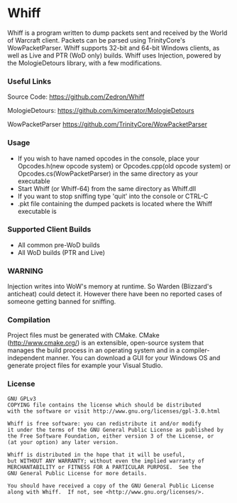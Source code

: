 # Whiff
   Whiff is a program written to dump packets sent and received by
   the World of Warcraft client. Packets can be parsed using
   TrinityCore's WowPacketParser. Whiff supports 32-bit and 64-bit
   Windows clients, as well as Live and PTR (WoD only) builds.
   Whiff uses Injection, powered by the  MologieDetours library,
   with a few modifications.

### Useful Links
Source Code:
   https://github.com/Zedron/Whiff

MologieDetours:
   https://github.com/kimperator/MologieDetours
   
WowPacketParser
   https://github.com/TrinityCore/WowPacketParser

### Usage
 - If you wish to have named opcodes in the console, place your
    Opcodes.h(new opcode system) or Opcodes.cpp(old opcode system) or
    Opcodes.cs(WowPacketParser) in the same directory as your executable
 - Start Whiff (or Whiff-64) from the same directory as Whiff.dll
 - If you want to stop sniffing type 'quit' into the console or CTRL-C
 - .pkt file containing the dumped packets is located where the
       Whiff executable is

### Supported Client Builds
 - All common pre-WoD builds
 - All WoD builds (PTR and Live)

### WARNING
 Injection writes into WoW's memory at runtime. So Warden (Blizzard's anticheat)
 could detect it. However there have been no reported cases of someone
 getting banned for sniffing.

### Compilation  
 Project files must be generated with CMake.
 CMake (http://www.cmake.org/) is an extensible, open-source
 system that manages the build process in an operating system
 and in a compiler-independent manner. You can download a GUI
 for your Windows OS and generate project files for example
 your Visual Studio.
    
### License
    GNU GPLv3
    COPYING file contains the license which should be distributed
    with the software or visit http://www.gnu.org/licenses/gpl-3.0.html

    Whiff is free software: you can redistribute it and/or modify
    it under the terms of the GNU General Public License as published by
    the Free Software Foundation, either version 3 of the License, or
    (at your option) any later version.

    Whiff is distributed in the hope that it will be useful,
    but WITHOUT ANY WARRANTY; without even the implied warranty of
    MERCHANTABILITY or FITNESS FOR A PARTICULAR PURPOSE.  See the
    GNU General Public License for more details.

    You should have received a copy of the GNU General Public License
    along with Whiff.  If not, see <http://www.gnu.org/licenses/>.
